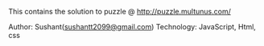 This contains the solution to puzzle @ http://puzzle.multunus.com/

Author: Sushant(sushantt2099@gmail.com)
Technology: JavaScript, Html, css
